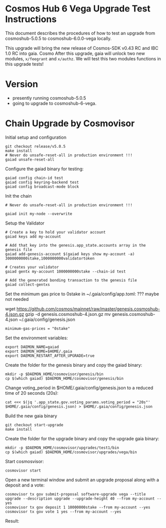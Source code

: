 # Cosmos Hub 6 Vega  Upgrade Test Instructions

This document describes the  procedures of how to test an upgrade from cosmoshub-5.0.5 to cosmoshub-6.0.0-vega locally.

This upgrade will bring the new release of Cosmos-SDK v0.43 RC and IBC 1.0 RC into gaia. Cosmo
After this upgrade, gaia will unlock two new modules, `x/feegrant` and `x/authz`. We will test this two modules functions in this upgrade tests!

# Version
- presently running cosmoshub-5.0.5
- going to upgrade to cosmoshub-6-vega.

# Chain Upgrade by Cosmovisor
Initial setup and configuration
```shell
git checkout release/v5.0.5
make install
# Never do unsafe-reset-all in production environment !!!
gaiad unsafe-reset-all
```
Configure the gaiad binary for testing:
```shell
gaiad config chain-id test
gaiad config keyring-backend test
gaiad config broadcast-mode block
```
Init the chain
```shell
# Never do unsafe-reset-all in production environment !!!

gaiad init my-node --overwrite
```

Setup the Validator

```shell
# Create a key to hold your validator account
gaiad keys add my-account

# Add that key into the genesis.app_state.accounts array in the genesis file
gaiad add-genesis-account $(gaiad keys show my-account -a) 3000000000stake,1000000000validatortoken

# Creates your validator
gaiad gentx my-account 1000000000stake --chain-id test

# Add the generated bonding transaction to the genesis file
gaiad collect-gentxs
```
Set the minimum gas price to 0stake in ~/.gaia/config/app.toml: ??? maybe not needed

wget https://github.com/cosmos/mainnet/raw/master/genesis.cosmoshub-4.json.gz
gzip -d genesis.cosmoshub-4.json.gz
mv genesis.cosmoshub-4.json ~/.gaia/config/genesis.json

```shell
minimum-gas-prices = "0stake"
```
Set the environment variables:
```shell
export DAEMON_NAME=gaiad
export DAEMON_HOME=$HOME/.gaia
export DAEMON_RESTART_AFTER_UPGRADE=true
```

Create the folder for the genesis binary and copy the gaiad binary:
```shell
mkdir -p $DAEMON_HOME/cosmovisor/genesis/bin
cp $(which gaiad) $DAEMON_HOME/cosmovisor/genesis/bin
```
Change voting_period in $HOME/.gaia/config/genesis.json to a reduced time of 20 seconds (20s):
```shell
cat <<< $(jq '.app_state.gov.voting_params.voting_period = "20s"' $HOME/.gaia/config/genesis.json) > $HOME/.gaia/config/genesis.json
```

Build the new gaia binary
```shell
git checkout start-upgrade
make install
```

Create the folder for the upgrade binary and copy the upgrade gaia binary:
```shell
mkdir -p $DAEMON_HOME/cosmovisor/upgrades/test1/bin
cp $(which gaiad) $DAEMON_HOME/cosmovisor/upgrades/vega/bin
```


Start cosmosvisor:
```shell
cosmovisor start
```
Open a new terminal window and submit an upgrade proposal along with a deposit and a vote:
```shell 
cosmovisor tx gov submit-proposal software-upgrade vega --title upgrade --description upgrade --upgrade-height 40 --from my-account --yes
cosmovisor tx gov deposit 1 10000000stake --from my-account --yes
cosmovisor tx gov vote 1 yes --from my-account --yes
```

Result:




